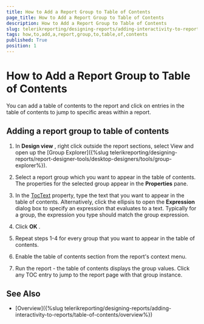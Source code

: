 ```yaml
---
title: How to Add a Report Group to Table of Contents
page_title: How to Add a Report Group to Table of Contents 
description: How to Add a Report Group to Table of Contents
slug: telerikreporting/designing-reports/adding-interactivity-to-reports/table-of-contents/how-to-add-a-report-group-to-table-of-contents
tags: how,to,add,a,report,group,to,table,of,contents
published: True
position: 1
---
```


# How to Add a Report Group to Table of Contents


You can add a table of contents to the report and click on entries in the table of contents to jump to specific areas within a report.       

## Adding a report group to table of contents

1. In __Design view__ , right click outside the report sections, select View and open up the [Group Explorer]({%slug telerikreporting/designing-reports/report-designer-tools/desktop-designers/tools/group-explorer%}).             

1. Select a report group which you want to appear in the table of contents. The properties for the selected group appear in the __Properties__  pane.             

1. In the  [TocText](/reporting/api/Telerik.Reporting.Group#Telerik_Reporting_Group_TocText)  property, type the text that you want to appear in the table of contents. Alternatively, click the ellipsis to open the __Expression__  dialog box to specify an expression that evaluates to a text. Typically for a group, the expression you type should match the group expression.             

1. Click __OK__ .             

1. Repeat steps 1-4 for every group that you want to appear in the table of contents.

1. Enable the table of contents section from the report's context menu.

1. Run the report - the table of contents displays the group values. Click any TOC entry to jump to the report page with that group instance.

## See Also


 * [Overview]({%slug telerikreporting/designing-reports/adding-interactivity-to-reports/table-of-contents/overview%})
